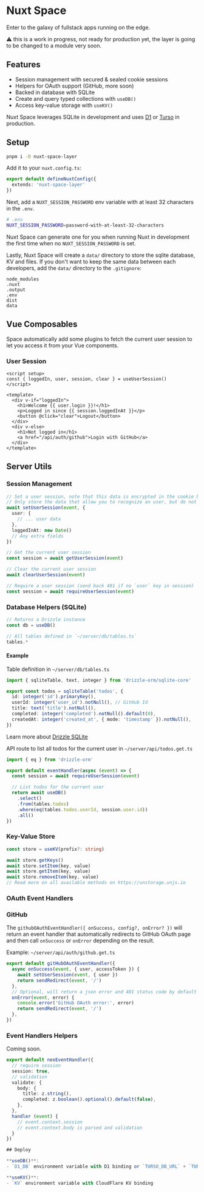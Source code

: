 # Nuxt Space

Enter to the galaxy of fullstack apps running on the edge.

⚠️ this is a work in progress, not ready for production yet, the layer is going to be changed to a module very soon.

## Features

- Session management with secured & sealed cookie sessions
- Helpers for OAuth support (GitHub, more soon)
- Backed in database with SQLite
- Create and query typed collections with `useDB()`
- Access key-value storage with `useKV()`

Nuxt Space leverages SQLite in development and uses [D1](https://developers.cloudflare.com/d1/) or [Turso](https://turso.tech) in production.

## Setup

```bash
pnpm i -D nuxt-space-layer
```

Add it to your `nuxt.config.ts`:

```ts
export default defineNuxtConfig({
  extends: 'nuxt-space-layer'
})
```

Next, add a `NUXT_SESSION_PASSWORD` env variable with at least 32 characters in the `.env`.

```bash
# .env
NUXT_SESSION_PASSWORD=password-with-at-least-32-characters
```

Nuxt Space can generate one for you when running Nuxt in development the first time when no `NUXT_SESSION_PASSWORD` is set.

Lastly, Nuxt Space will create a `data/` directory to store the sqlite database, KV and files. If you don't want to keep the same data between each developers, add the `data/` directory to the `.gitignore`:

```
node_modules
.nuxt
.output
.env
dist
data
```

## Vue Composables

Space automatically add some plugins to fetch the current user session to let you access it from your Vue components.

### User Session

```vue
<script setup>
const { loggedIn, user, session, clear } = useUserSession()
</script>

<template>
  <div v-if="loggedIn">
    <h1>Welcome {{ user.login }}!</h1>
    <p>Logged in since {{ session.loggedInAt }}</p>
    <button @click="clear">Logout</button>
  </div>
  <div v-else>
    <h1>Not logged in</h1>
    <a href="/api/auth/github">Login with GitHub</a>
  </div>
</template>
```

## Server Utils

### Session Management

```ts
// Set a user session, note that this data is encrypted in the cookie but can be decrypted with an API call
// Only store the data that allow you to recognize an user, but do not store sensitive data
await setUserSession(event, {
  user: {
    // ... user data
  },
  loggedInAt: new Date()
  // Any extra fields
})

// Get the current user session
const session = await getUserSession(event)

// Clear the current user session
await clearUserSession(event)

// Require a user session (send back 401 if no `user` key in session)
const session = await requireUserSession(event)
```

### Database Helpers (SQLite)

```ts
// Returns a Drizzle instance
const db = useDB()

// All tables defined in `~/server/db/tables.ts`
tables.*
```

#### Example

Table definition in `~/server/db/tables.ts`

```ts
import { sqliteTable, text, integer } from 'drizzle-orm/sqlite-core'

export const todos = sqliteTable('todos', {
  id: integer('id').primaryKey(),
  userId: integer('user_id').notNull(), // GitHub Id
  title: text('title').notNull(),
  completed: integer('completed').notNull().default(0),
  createdAt: integer('created_at', { mode: 'timestamp' }).notNull(),
})
```

Learn more about [Drizzle SQLite](https://github.com/drizzle-team/drizzle-orm/blob/main/drizzle-orm/src/sqlite-core/README.md)

API route to list all todos for the current user in `~/server/api/todos.get.ts`

```ts
import { eq } from 'drizzle-orm'

export default eventHandler(async (event) => {
  const session = await requireUserSession(event)

  // List todos for the current user
  return await useDB()
    .select()
    .from(tables.todos)
    .where(eq(tables.todos.userId, session.user.id))
    .all()
})
```

### Key-Value Store

```ts
const store = useKV(prefix?: string)

await store.getKeys()
await store.setItem(key, value)
await store.getItem(key, value)
await store.removeItem(key, value)
// Read more on all available methods on https://unstorage.unjs.io
```

### OAuth Event Handlers

### GitHub

The `githubOAuthEventHandler({ onSuccess, config?, onError? })` will return an event handler that automatically redirects to GitHub OAuth page and then call `onSuccess` or `onError` depending on the result.

Example: `~/server/api/auth/github.get.ts`

```ts
export default gitHubOAuthEventHandler({
  async onSuccess(event, { user, accessToken }) {
    await setUserSession(event, { user })
    return sendRedirect(event, '/')
  },
  // Optional, will return a json error and 401 status code by default
  onError(event, error) {
    console.error('GitHub OAuth error:', error)
    return sendRedirect(event, '/')
  },
})
```

### Event Handlers Helpers

Coming soon.

```ts
export default neoEventHandler({
  // require session
  session: true,
  // validation
  validate: {
    body: {
      title: z.string(),
      completed: z.boolean().optional().default(false),
    },
  },
  handler (event) {
    // event.context.session
    // event.context.body is parsed and validation
  }
})

## Deploy

**useDB()**:
- `D1_DB` environment variable with D1 binding or `TURSO_DB_URL` + `TURSO_DB_TOKEN` to connect with Turso database

**useKV()**:
- `KV` environment variable with CloudFlare KV binding